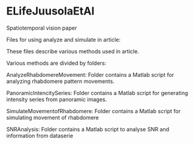 # ELifeJuusolaEtAl


Spatiotemporal vision paper

Files for using analyze and simulate in article:

These files describe various methods used in article.

Various methods are divided by folders:

AnalyzeRhabdomereMovement: Folder contains a Matlab script for analyzing rhabdomere pattern movements.

PanoramicIntencitySeries: Folder contains a Matlab script for generating intensity series from panoramic images.

SimulateMovementofRhabdomere: Folder contains a Matlab script for simulating movement of rhabdomere

SNRAnalysis: Folder contains a Matlab script to analyse SNR and information from dataserie  


